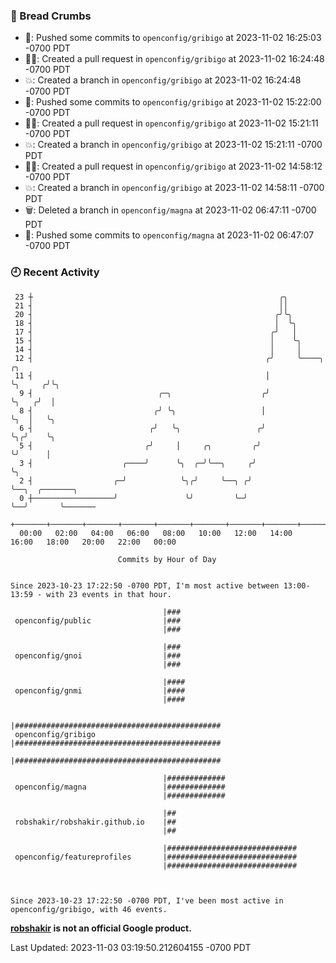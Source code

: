 ### 🍞 Bread Crumbs

 * 🚢: Pushed some commits to `openconfig/gribigo` at 2023-11-02 16:25:03 -0700 PDT
 * ✍🏼: Created a pull request in `openconfig/gribigo` at 2023-11-02 16:24:48 -0700 PDT
 * 💥: Created a branch in `openconfig/gribigo` at 2023-11-02 16:24:48 -0700 PDT
 * 🚢: Pushed some commits to `openconfig/gribigo` at 2023-11-02 15:22:00 -0700 PDT
 * ✍🏼: Created a pull request in `openconfig/gribigo` at 2023-11-02 15:21:11 -0700 PDT
 * 💥: Created a branch in `openconfig/gribigo` at 2023-11-02 15:21:11 -0700 PDT
 * ✍🏼: Created a pull request in `openconfig/gribigo` at 2023-11-02 14:58:12 -0700 PDT
 * 💥: Created a branch in `openconfig/gribigo` at 2023-11-02 14:58:11 -0700 PDT
 * 🗑: Deleted a branch in `openconfig/magna` at 2023-11-02 06:47:11 -0700 PDT
 * 🚢: Pushed some commits to `openconfig/magna` at 2023-11-02 06:47:07 -0700 PDT

### 🕘 Recent Activity
```
 23 ┼                                                       ╭╮
 21 ┤                                                       ││
 20 ┤                                                      ╭╯╰╮
 18 ┤                                                      │  ╰╮
 17 ┤                                                     ╭╯   │
 15 ┤                                                     │    ╰╮
 14 ┤                                                     │     │
 12 ┤                                                    ╭╯     ╰────╮       ╭╮
 11 ┤                                                    │           ╰╮     ╭╯╰╮
  9 ┤                            ╭─╮                    ╭╯            ╰╮   ╭╯  │
  8 ┤                           ╭╯ ╰╮                   │              ╰╮  │   ╰╮
  6 ┤                          ╭╯   ╰╮                 ╭╯               ╰╮╭╯    ╰╮
  5 ┤                         ╭╯     │     ╭╮         ╭╯                 ╰╯      │
  3 ┤                    ╭────╯      ╰╮  ╭─╯╰──╮     ╭╯                          ╰╮
  2 ┤                  ╭─╯            ╰╮╭╯     ╰──╮ ╭╯                            ╰──╮  ╭───────╮
  0 ┼──────────────────╯               ╰╯         ╰─╯                                ╰──╯       ╰───────
    +───────+───────+───────+───────+───────+───────+───────+───────+───────+───────+───────+───────+────
  00:00   02:00   04:00   06:00   08:00   10:00   12:00   14:00   16:00   18:00   20:00   22:00   00:00   

						Commits by Hour of Day


Since 2023-10-23 17:22:50 -0700 PDT, I'm most active between 13:00-13:59 - with 23 events in that hour.

```



```
                                  |###
 openconfig/public                |###
                                  |###

                                  |###
 openconfig/gnoi                  |###
                                  |###

                                  |####
 openconfig/gnmi                  |####
                                  |####

                                  |##############################################
 openconfig/gribigo               |##############################################
                                  |##############################################

                                  |#############
 openconfig/magna                 |#############
                                  |#############

                                  |##
 robshakir/robshakir.github.io    |##
                                  |##

                                  |#############################
 openconfig/featureprofiles       |#############################
                                  |#############################



Since 2023-10-23 17:22:50 -0700 PDT, I've been most active in openconfig/gribigo, with 46 events.

```
**[robshakir](mailto:robjs@google.com) is not an official Google product.**  


Last Updated: 2023-11-03 03:19:50.212604155 -0700 PDT
